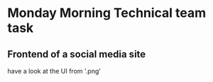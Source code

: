 # Monday Morning Technical team task

## Frontend of a social media site

have a look at the UI from '.png'
